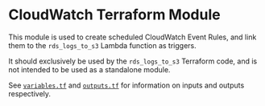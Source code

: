 # CloudWatch Terraform Module

This module is used to create scheduled CloudWatch Event Rules, and link them to the `rds_logs_to_s3` Lambda function as
triggers.

It should exclusively be used by the `rds_logs_to_s3` Terraform code, and is not intended to be used as a standalone 
module.

See [`variables.tf`](./variables.tf) and [`outputs.tf`](outputs.tf) for information on inputs and outputs respectively.
